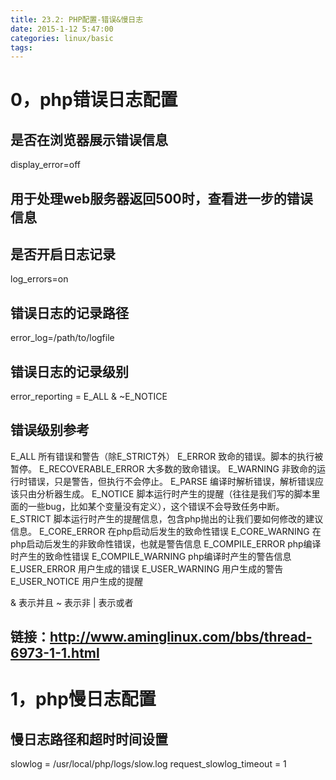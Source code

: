 ```yaml
---
title: 23.2: PHP配置-错误&慢日志
date: 2015-1-12 5:47:00
categories: linux/basic
tags:
---
```

 
0，php错误日志配置
======================================
## 是否在浏览器展示错误信息
display_error=off
## 用于处理web服务器返回500时，查看进一步的错误信息
 
## 是否开启日志记录
log_errors=on
 
## 错误日志的记录路径       
error_log=/path/to/logfile
 
## 错误日志的记录级别
error_reporting = E_ALL & ~E_NOTICE
 
## 错误级别参考 
E_ALL             所有错误和警告（除E_STRICT外）
E_ERROR           致命的错误。脚本的执行被暂停。
E_RECOVERABLE_ERROR    大多数的致命错误。
E_WARNING         非致命的运行时错误，只是警告，但执行不会停止。
E_PARSE           编译时解析错误，解析错误应该只由分析器生成。
E_NOTICE          脚本运行时产生的提醒（往往是我们写的脚本里面的一些bug，比如某个变量没有定义），这个错误不会导致任务中断。
E_STRICT          脚本运行时产生的提醒信息，包含php抛出的让我们要如何修改的建议信息。
E_CORE_ERROR      在php启动后发生的致命性错误
E_CORE_WARNING    在php启动后发生的非致命性错误，也就是警告信息
E_COMPILE_ERROR   php编译时产生的致命性错误
E_COMPILE_WARNING php编译时产生的警告信息
E_USER_ERROR      用户生成的错误
E_USER_WARNING    用户生成的警告
E_USER_NOTICE     用户生成的提醒
 
& 表示并且
~ 表示非
| 表示或者
 
## 链接：http://www.aminglinux.com/bbs/thread-6973-1-1.html 
1，php慢日志配置
======================================
## 慢日志路径和超时时间设置
slowlog = /usr/local/php/logs/slow.log
request_slowlog_timeout = 1
